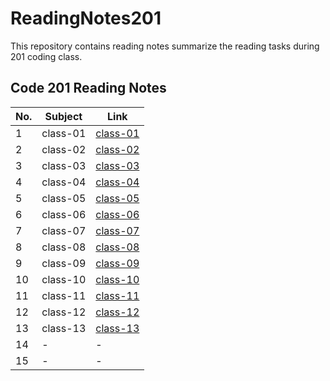 # ReadingNotes201
This repository contains reading notes summarize the reading tasks during 201 coding class. 


## Code 201 Reading Notes

| No. | Subject | Link |
|-----|-----|-----|
| 1 | class-01 | [class-01](https://yousef27h.github.io/ReadingNotes201/class-01.html) |
| 2 | class-02 | [class-02](https://yousef27h.github.io/ReadingNotes201/class-02.html) |
| 3 | class-03 | [class-03](https://yousef27h.github.io/ReadingNotes201/class-03.html) |
| 4 | class-04 | [class-04](https://yousef27h.github.io/ReadingNotes201/class-04.html) |
| 5 | class-05 | [class-05](https://yousef27h.github.io/ReadingNotes201/class-05.html) |
| 6 | class-06 | [class-06](https://yousef27h.github.io/ReadingNotes201/class-06.html) |
| 7 | class-07 | [class-07](https://yousef27h.github.io/ReadingNotes201/class-07.html) |
| 8 | class-08 | [class-08](https://yousef27h.github.io/ReadingNotes201/class-08.html) |
| 9 | class-09 | [class-09](https://yousef27h.github.io/ReadingNotes201/class-09.html) |
| 10 | class-10 | [class-10](https://yousef27h.github.io/ReadingNotes201/class-10.html) |
| 11 | class-11 | [class-11](https://yousef27h.github.io/ReadingNotes201/class-11.html) |
| 12 | class-12 | [class-12](https://yousef27h.github.io/ReadingNotes201/class-12.html) |
| 13 | class-13 | [class-13](https://yousef27h.github.io/ReadingNotes201/class-13.html) |
| 14 | - | - |
| 15 | - | - |